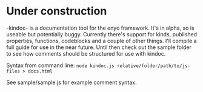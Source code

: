 Under construction
==================

-kindoc- is a documentation tool for the enyo framework. It's in alpha, so is useable but potentially buggy. Currently there's support for kinds, published properties, functions, codeblocks and a couple of other things. I'll compile a full guide for use in the near future. Until then check out the sample folder to see how comments should be structured for use with kindoc.

Syntax from command line: `node kindoc.js relative/folder/path/to/js-files > docs.html`

See sample/sample.js for example comment syntax.